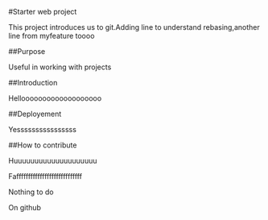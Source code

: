 #Starter web project

This project introduces us to git.Adding line to understand rebasing,another line from myfeature toooo

##Purpose 

Useful in working with projects

##Introduction

Hellooooooooooooooooooo

##Deployement

Yessssssssssssssss

##How to contribute

Huuuuuuuuuuuuuuuuuuuu

Faffffffffffffffffffffffffffff

Nothing to do

On github





